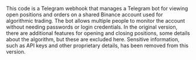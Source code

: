 This code is a Telegram webhook that manages a 
Telegram bot for viewing open positions and orders on a shared
Binance account used for algorithmic trading. 
The bot allows multiple people to monitor the account without needing passwords or login 
credentials. In the original version, there are additional features for opening and closing 
positions, some details about the algorithm, but these are excluded here. Sensitive information, 
such as API keys and other proprietary details, has been removed from this version.